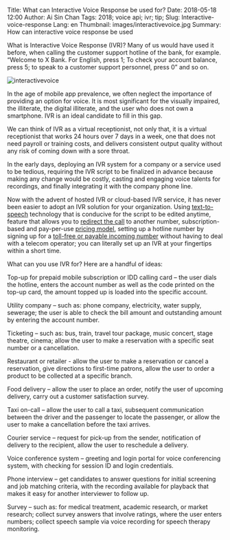 Title: What can Interactive Voice Response be used for?
Date: 2018-05-18 12:00
Author: Ai Sin Chan
Tags: 2018; voice api; ivr; tip;
Slug: Interactive-voice-response 
Lang: en 
Thumbnail: images/interactivevoice.jpg
Summary: How can interactive voice response be used


What is Interactive Voice Response (IVR)? Many of us would have used it before, when calling the customer support hotline of the bank, for example. “Welcome to X Bank. For English, press 1; To check your account balance, press 5; to speak to a customer support personnel, press 0” and so on.

![interactivevoice](/images/interactivevoice.jpg)

In the age of mobile app prevalence, we often neglect the importance of providing an option for voice. It is most significant for the visually impaired, the illiterate, the digital illiterate, and the user who does not own a smartphone. IVR is an ideal candidate to fill in this gap.

We can think of IVR as a virtual receptionist, not only that, it is a virtual receptionist that works 24 hours over 7 days in a week, one that does not need payroll or training costs, and delivers consistent output quality without any risk of coming down with a sore throat.

In the early days, deploying an IVR system for a company or a service used to be tedious, requiring the IVR script to be finalized in advance because making any change would be costly, casting and engaging voice talents for recordings, and finally integrating it with the company phone line.  

Now with the advent of hosted IVR or cloud-based IVR service, it has never been easier to adopt an IVR solution for your organization. Using [text-to-speech](https://www.xoxzo.com/en/about/utilities-api/) technology that is conducive for the script to be edited anytime, feature that allows you to [redirect the call](https://blog.xoxzo.com/en/2017/07/01/dialinnumbers-tutorial/) to another number, subscription-based and pay-per-use [pricing model](https://www.xoxzo.com/en/about/pricing/voice#din), setting up a hotline number by signing up for a [toll-free or payable incoming number](https://www.xoxzo.com/en/about/dial-in-api/) without having to deal with a telecom operator; you can literally set up an IVR at your fingertips within a short time.

What can you use IVR for? Here are a handful of ideas:

Top-up for prepaid mobile subscription or IDD calling card – the user dials the hotline, enters the account number as well as the code printed on the top-up card, the amount topped up is loaded into the specific account.

Utility company – such as: phone company, electricity, water supply, sewerage; the user is able to check the bill amount and outstanding amount by entering the account number.

Ticketing – such as: bus, train, travel tour package, music concert, stage theatre, cinema; allow the user to make a reservation with a specific seat number or a cancellation.

Restaurant or retailer -  allow the user to make a reservation or cancel a reservation, give directions to first-time patrons, allow the user to order a product to be collected at a specific branch.

Food delivery – allow the user to place an order, notify the user of upcoming delivery, carry out a customer satisfaction survey.

Taxi on-call – allow the user to call a taxi, subsequent communication between the driver and the passenger to locate the passenger, or allow the user to make a cancellation before the taxi arrives.

Courier service – request for pick-up from the sender, notification of delivery to the recipient, allow the user to reschedule a delivery.

Voice conference system – greeting and login portal for voice conferencing system, with checking for session ID and login credentials.

Phone interview – get candidates to answer questions for initial screening and job matching criteria, with the recording available for playback that makes it easy for another interviewer to follow up.

Survey – such as: for medical treatment, academic research, or market research; collect survey answers that involve ratings, where the user enters numbers; collect speech sample via voice recording for speech therapy monitoring.
